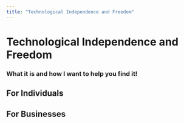 ```yaml
---
title: "Technological Independence and Freedom"
---
```


# Technological Independence and Freedom
### What it is and how I want to help you find it!

## For Individuals


## For Businesses

